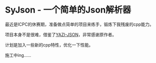 # SyJson - 一个简单的Json解析器

最近是ICPC的休赛期，准备做点简单的项目来练手，锻炼下我残废的cpp能力。

项目本身不是很难，借鉴了[YAZI-JSON](https://github.com/oldjun/yazi-json)，非常感谢原作者。

计划是加入一些新的cpp特性，优化一下性能。

施工中ing……